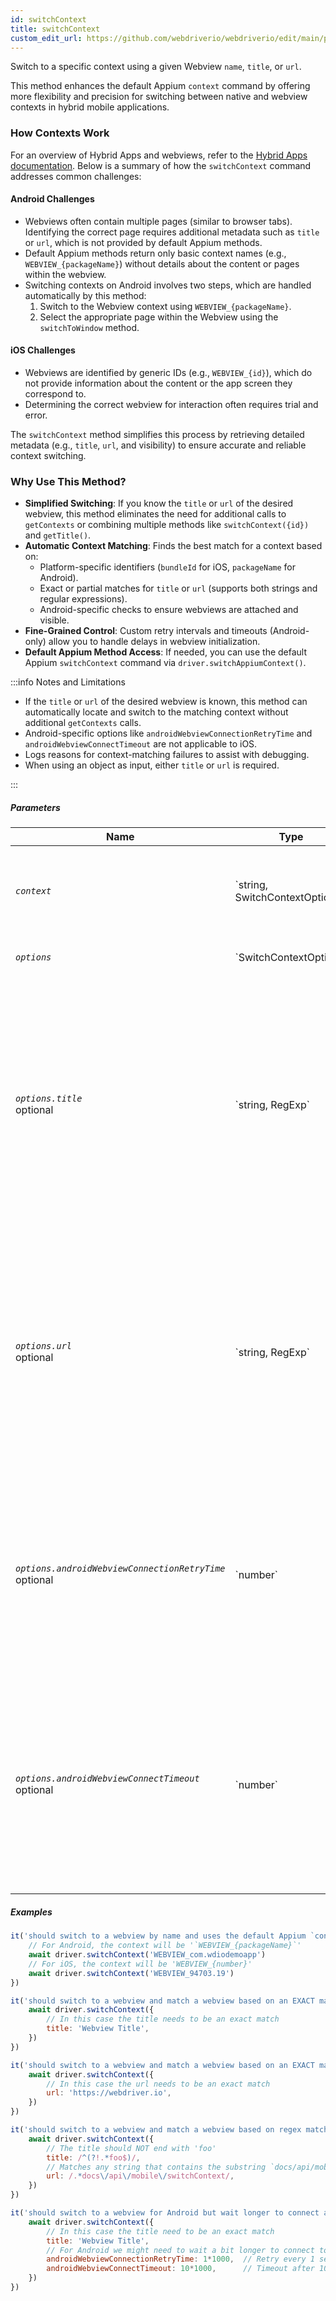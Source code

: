 ```yaml
---
id: switchContext
title: switchContext
custom_edit_url: https://github.com/webdriverio/webdriverio/edit/main/packages/webdriverio/src/commands/mobile/switchContext.ts
---
```


Switch to a specific context using a given Webview `name`, `title`, or `url`.

This method enhances the default Appium `context` command by offering more flexibility and precision
for switching between native and webview contexts in hybrid mobile applications.

### How Contexts Work
For an overview of Hybrid Apps and webviews, refer to the [Hybrid Apps documentation](/docs/api/mobile#hybrid-apps).
Below is a summary of how the `switchContext` command addresses common challenges:

#### Android Challenges
- Webviews often contain multiple pages (similar to browser tabs). Identifying the correct page requires additional
  metadata such as `title` or `url`, which is not provided by default Appium methods.
- Default Appium methods return only basic context names (e.g., `WEBVIEW_{packageName}`) without details about
  the content or pages within the webview.
- Switching contexts on Android involves two steps, which are handled automatically by this method:
  1. Switch to the Webview context using `WEBVIEW_{packageName}`.
  2. Select the appropriate page within the Webview using the `switchToWindow` method.

#### iOS Challenges
- Webviews are identified by generic IDs (e.g., `WEBVIEW_{id}`), which do not provide information about the content
  or the app screen they correspond to.
- Determining the correct webview for interaction often requires trial and error.

The `switchContext` method simplifies this process by retrieving detailed metadata (e.g., `title`, `url`, and visibility)
to ensure accurate and reliable context switching.

### Why Use This Method?
- **Simplified Switching**: If you know the `title` or `url` of the desired webview, this method eliminates the need for
  additional calls to `getContexts` or combining multiple methods like `switchContext({id})` and `getTitle()`.
- **Automatic Context Matching**: Finds the best match for a context based on:
  - Platform-specific identifiers (`bundleId` for iOS, `packageName` for Android).
  - Exact or partial matches for `title` or `url` (supports both strings and regular expressions).
  - Android-specific checks to ensure webviews are attached and visible.
- **Fine-Grained Control**: Custom retry intervals and timeouts (Android-only) allow you to handle delays in webview initialization.
- **Default Appium Method Access**: If needed, you can use the default Appium `switchContext` command via `driver.switchAppiumContext()`.

:::info Notes and Limitations

- If the `title` or `url` of the desired webview is known, this method can automatically locate and switch to the matching context without additional `getContexts` calls.
- Android-specific options like `androidWebviewConnectionRetryTime` and `androidWebviewConnectTimeout` are not applicable to iOS.
- Logs reasons for context-matching failures to assist with debugging.
- When using an object as input, either `title` or `url` is required.

:::

##### Parameters

<table>
  <thead>
    <tr>
      <th>Name</th><th>Type</th><th>Details</th>
    </tr>
  </thead>
  <tbody>
    <tr>
      <td><code><var>context</var></code></td>
      <td>`string, SwitchContextOptions`</td>
      <td>The name of the context to switch to. An object with more context options can be provided.</td>
    </tr>
    <tr>
      <td><code><var>options</var></code></td>
      <td>`SwitchContextOptions`</td>
      <td>switchContext command options</td>
    </tr>
    <tr>
      <td><code><var>options.title</var></code><br /><span className="label labelWarning">optional</span></td>
      <td>`string, RegExp`</td>
      <td>The title of the page to switch to. This will be the content of the title-tag of a webviewpage. You can use a string that needs to fully match or or a regular expression.<br /><strong>IMPORTANT:</strong> When you use options then or the `title` or the `url` property is required.</td>
    </tr>
    <tr>
      <td><code><var>options.url</var></code><br /><span className="label labelWarning">optional</span></td>
      <td>`string, RegExp`</td>
      <td>The url of the page to switch to. This will be the `url` of a webviewpage. You can use a string that needs to fully match or or a regular expression.<br /><strong>IMPORTANT:</strong> When you use options then or the `title` or the `url` property is required.</td>
    </tr>
    <tr>
      <td><code><var>options.androidWebviewConnectionRetryTime</var></code><br /><span className="label labelWarning">optional</span></td>
      <td>`number`</td>
      <td>The time in milliseconds to wait between each retry to connect to the webview. Default is `500` ms (optional). <br /><strong>ANDROID-ONLY</strong> and will only be used when a `title` or `url` is provided.</td>
    </tr>
    <tr>
      <td><code><var>options.androidWebviewConnectTimeout</var></code><br /><span className="label labelWarning">optional</span></td>
      <td>`number`</td>
      <td>The maximum amount of time in milliseconds to wait for a web view page to be detected. Default is `5000` ms (optional). <br /><strong>ANDROID-ONLY</strong> and will only be used when a `title` or `url` is provided.</td>
    </tr>
  </tbody>
</table>

##### Examples

```js title="example.test.js"
it('should switch to a webview by name and uses the default Appium `context`-method', async () => {
    // For Android, the context will be '`WEBVIEW_{packageName}`'
    await driver.switchContext('WEBVIEW_com.wdiodemoapp')
    // For iOS, the context will be 'WEBVIEW_{number}'
    await driver.switchContext('WEBVIEW_94703.19')
})

```

```js title="exact.title.test.js"
it('should switch to a webview and match a webview based on an EXACT match of the `title` of the webview', async () => {
    await driver.switchContext({
        // In this case the title needs to be an exact match
        title: 'Webview Title',
    })
})

```

```js title="exact.url.test.js"
it('should switch to a webview and match a webview based on an EXACT match of the `title` of the webview', async () => {
    await driver.switchContext({
        // In this case the url needs to be an exact match
        url: 'https://webdriver.io',
    })
})

```

```js title="regex.title.url.test.js"
it('should switch to a webview and match a webview based on regex match of the `title` and `url` of the webview', async () => {
    await driver.switchContext({
        // The title should NOT end with 'foo'
        title: /^(?!.*foo$)/,
        // Matches any string that contains the substring `docs/api/mobile/switchContext`
        url: /.*docs\/api\/mobile\/switchContext/,
    })
})

```

```js title="android.context.waits.test.js"
it('should switch to a webview for Android but wait longer to connect and find a webview based on provided options', async () => {
    await driver.switchContext({
        // In this case the title need to be an exact match
        title: 'Webview Title',
        // For Android we might need to wait a bit longer to connect to the webview, so we can provide some additional options
        androidWebviewConnectionRetryTime: 1*1000,  // Retry every 1 second
        androidWebviewConnectTimeout: 10*1000,      // Timeout after 10 seconds
    })
})
```

